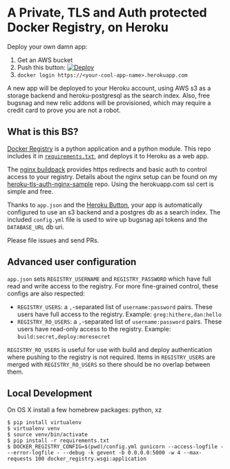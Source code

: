 # A Private, TLS and Auth protected Docker Registry, on Heroku

Deploy your own damn app:

1. Get an AWS bucket
2. Push this button: [![Deploy](https://www.herokucdn.com/deploy/button.png)](https://heroku.com/deploy?template=https://github.com/gregburek/heroku-docker-registry)
3. `docker login https://<your-cool-app-name>.herokuapp.com`

A new app will be deployed to your Heroku account, using AWS s3 as a storage
backend and heroku-postgresql as the search index. Also, free bugsnag and new
relic addons will be provisioned, which may require a credit card to prove you
are not a robot.

## What is this BS?

[Docker Registry](https://github.com/docker/docker-registry) is a python
application and a python module. This repo includes it in
[`requirements.txt`](https://github.com/gregburek/heroku-docker-registry/blob/master/requirements.txt#L1),
and deploys it to Heroku as a web app.

The [nginx buildpack](https://github.com/ryandotsmith/nginx-buildpack) provides
https redirects and basic auth to control access to your registry. Details
about the nginx setup can be found on my
[heroku-tls-auth-nginx-sample](https://github.com/gregburek/heroku-tls-auth-nginx-sample)
repo. Using the herokuapp.com ssl cert is simple and free.

Thanks to `app.json` and the [Heroku
Button](https://blog.heroku.com/archives/2014/8/7/heroku-button), your app is
automatically configured to use an s3 backend and a postgres db as a search
index.  The included `config.yml` file is used to wire up bugsnag api tokens
and the `DATABASE_URL` db uri.

Please file issues and send PRs.

## Advanced user configuration

`app.json` sets `REGISTRY_USERNAME` and `REGISTRY_PASSWORD` which have full
read and write access to the registry. For more fine-grained control, these
configs are also respected:

* `REGISTRY_USERS`: a `,`-separated list of `username:password` pairs. These users have full access to the registry. Example: `greg:hithere,dan:hello`
* `REGISTRY_RO_USERS`: a `,`-separated list of `username:password` pairs. These users have read-only access to the registry. Example: `build:secret,deploy:moresecret`

`REGISTRY_RO_USERS` is useful for use with build and deploy authentication where
pushing to the registry is not required. Items in `REGISTRY_USERS` are merged with
`REGISTRY_RO_USERS` so there should be no overlap between them.

## Local Development

On OS X install a few homebrew packages: python, xz

```
$ pip install virtualenv
$ virtualenv venv
$ source venv/bin/activate
$ pip install -r requirements.txt
$ DOCKER_REGISTRY_CONFIG=$(pwd)/config.yml gunicorn --access-logfile - --error-logfile - --debug -k gevent -b 0.0.0.0:5000 -w 4 --max-requests 100 docker_registry.wsgi:application
```